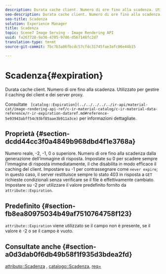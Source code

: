 ```yaml
---
description: Durata cache client. Numero di ore fino alla scadenza. Utilizzato per gestire il caching dei client e dei server proxy.
seo-description: Durata cache client. Numero di ore fino alla scadenza. Utilizzato per gestire il caching dei client e dei server proxy.
seo-title: Scadenza
solution: Experience Manager
title: Scadenza
topic: Scene7 Image Serving - Image Rendering API
uuid: fa267728-9a36-4705-97d6-d567148fc2d7
translation-type: tm+mt
source-git-commit: 7bc7b3a86fbcdc57cfdc31745fae3afc06e44b15

---
```



# Scadenza{#expiration}

Durata cache client. Numero di ore fino alla scadenza. Utilizzato per gestire il caching dei client e dei server proxy.

Consultate ` [catalog::Expiration](../../../../../ir-api/material-cat/image-rendering-api-ref/c-ir-material-catalog/c-ir-material-data-reference/r-ir-expiration-dataref.md#reference-5e93943abff54c93bf85aae3b911a3ce)` per informazioni dettagliate.

## Proprietà {#section-dcdd44cc3f0a4849b968dbd4f1e3768a}

Numero reale, -2, -1, 0 o superiore. Numero di ore fino alla scadenza dalla generazione dell’immagine di risposta. Impostate su 0 per scadere sempre l&#39;immagine di risposta immediatamente, il che disabilita in modo efficace il caching del client. Impostare su -1 per contrassegnare come `never expire`; in questo caso, il server restituisce sempre lo stato 403 in risposta a `GET` richieste condizionali senza verificare se il file è effettivamente cambiato. Impostare su -2 per utilizzare il valore predefinito fornito da `attribute::Expiration`.

## Predefinito {#section-fb8ea80975034b49af7510764758f123}

`attribute::Expiration` viene utilizzato se il campo non è presente, se il valore è -2 o se il campo è vuoto.

## Consultate anche {#section-a0d3dab0f6db49b58f1f935d3bdea2fd}

[attributo::Scadenza](../../../../../ir-api/material-cat/image-rendering-api-ref/c-ir-material-catalog/c-ir-attributes-reference/r-ir-expiration.md#reference-0f68ad8199c64bd4bc8d27dd78b7d996) , [catalogo::Scadenza](../../../../../ir-api/material-cat/image-rendering-api-ref/c-ir-material-catalog/c-ir-material-data-reference/r-ir-expiration-dataref.md#reference-5e93943abff54c93bf85aae3b911a3ce), [req=](../../../../../ir-api/http-protocol/image-rendering-api-ref/c-ir-http-protocol-ref/c-ir-http-protocol-command-reference/r-ir-req.md#reference-792b1a663fb64261bd2de2a209b847fb)
